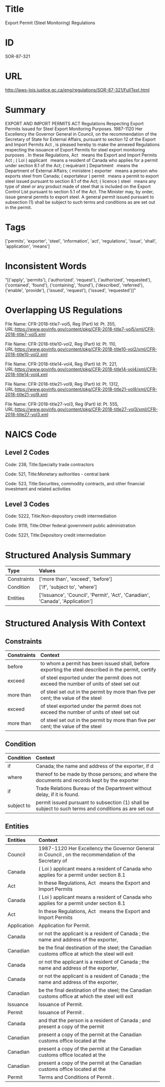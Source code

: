 # Title
Export Permit (Steel Monitoring) Regulations


# ID
SOR-87-321

# URL
http://laws-lois.justice.gc.ca/eng/regulations/SOR-87-321/FullText.html


# Summary
EXPORT AND IMPORT PERMITS ACT Regulations Respecting Export Permits Issued for Steel Export Monitoring Purposes.
1987-1120 Her Excellency the Governor General in Council, on the recommendation of the Secretary of State for External Affairs, pursuant to section 12 of the  Export and Import Permits Act , is pleased hereby to make the annexed  Regulations respecting the issuance of Export Permits for steel export monitoring purposes .
In these Regulations, Act  means the  Export and Import Permits Act ; ( Loi ) applicant  means a resident of Canada who applies for a permit under section 8.1 of the Act; ( requérant ) Department  means the Department of External Affairs; ( ministère ) exporter  means a person who exports steel from Canada; ( exportateur ) permit  means a permit to export steel issued pursuant to section 8.1 of the Act; ( licence ) steel  means any type of steel or any product made of steel that is included on the  Export Control List  pursuant to section 5.1 of the Act.
The Minister may, by order, issue general permits to export steel.
A general permit issued pursuant to subsection (1) shall be subject to such terms and conditions as are set out in the permit.


# Tags
['permits', 'exporter', 'steel', 'information', 'act', 'regulations', 'issue', 'shall', 'application', 'means']


# Inconsistent Words
"[('apply', 'permits'), ('authorized', 'request'), ('authorized', 'requested'), ('contained', 'found'), ('containing', 'found'), ('described', 'referred'), ('enable', 'provide'), ('issued', 'request'), ('issued', 'requested')]"


# Overlapping US Regulations
File Name: CFR-2018-title7-vol5, Reg (Part) Id: Pt. 355, URL:https://www.govinfo.gov/content/pkg/CFR-2018-title7-vol5/xml/CFR-2018-title7-vol5.xml

File Name: CFR-2018-title10-vol2, Reg (Part) Id: Pt. 110, URL:https://www.govinfo.gov/content/pkg/CFR-2018-title10-vol2/xml/CFR-2018-title10-vol2.xml

File Name: CFR-2018-title14-vol4, Reg (Part) Id: Pt. 221, URL:https://www.govinfo.gov/content/pkg/CFR-2018-title14-vol4/xml/CFR-2018-title14-vol4.xml

File Name: CFR-2018-title21-vol9, Reg (Part) Id: Pt. 1312, URL:https://www.govinfo.gov/content/pkg/CFR-2018-title21-vol9/xml/CFR-2018-title21-vol9.xml

File Name: CFR-2018-title27-vol3, Reg (Part) Id: Pt. 555, URL:https://www.govinfo.gov/content/pkg/CFR-2018-title27-vol3/xml/CFR-2018-title27-vol3.xml




# NAICS Code
## Level 2 Codes
Code: 238, Title:Specialty trade contractors

Code: 521, Title:Monetary authorities - central bank

Code: 523, Title:Securities, commodity contracts, and other financial investment and related activities




## Level 3 Codes
Code: 5222, Title:Non-depository credit intermediation

Code: 9119, Title:Other federal government public administration

Code: 5221, Title:Depository credit intermediation







# Structured Analysis Summary
| Type        | Values                                                                        |
|:------------|:------------------------------------------------------------------------------|
| Constraints | ['more than', 'exceed', 'before']                                             |
| Condition   | ['if', 'subject to', 'where']                                                 |
| Entities    | ['Issuance', 'Council', 'Permit', 'Act', 'Canadian', 'Canada', 'Application'] |


# Structured Analysis With Context
 


## Constraints
| Constraints   | Context                                                                                             |
|:--------------|:----------------------------------------------------------------------------------------------------|
| before        | to whom a permit has been issued shall, before exporting the steel described in the permit, certify |
| exceed        | of steel exported under the permit does not exceed the number of units of steel set out             |
| more than     | of steel set out in the permit by more than five per cent; the value of the steel                   |
| exceed        | of steel exported under the permit does not exceed the number of units of steel set out             |
| more than     | of steel set out in the permit by more than five per cent; the value of the steel                   |


## Condition
| Condition   | Context                                                                                               |
|:------------|:------------------------------------------------------------------------------------------------------|
| if          | Canada; the name and address of the exporter, if  d                                                   |
| where       | thereof to be made by those persons; and where the documents and records kept by the exporter         |
| if          | Trade Relations Bureau of the Department without delay, if  it is found.                              |
| subject to  | permit issued pursuant to subsection (1) shall be subject to such terms and conditions as are set out |


## Entities
| Entities    | Context                                                                                               |
|:------------|:------------------------------------------------------------------------------------------------------|
| Council     | 1987-1120 Her Excellency the Governor General in  Council , on the recommendation of the Secretary of |
| Canada      | ( Loi ) applicant means a resident of Canada who applies for a permit under section 8.1               |
| Act         | In these Regulations,  Act   means the  Export and Import Permits                                     |
| Canada      | ( Loi ) applicant means a resident of Canada who applies for a permit under section 8.1               |
| Act         | In these Regulations,  Act   means the  Export and Import Permits                                     |
| Application | Application  for Permit.                                                                              |
| Canada      | or not the applicant is a resident of Canada ; the name and address of the exporter,                  |
| Canadian    | be the final destination of the steel; the Canadian customs office at which the steel will exit       |
| Canada      | or not the applicant is a resident of Canada ; the name and address of the exporter,                  |
| Canada      | or not the applicant is a resident of Canada ; the name and address of the exporter,                  |
| Canadian    | be the final destination of the steel; the Canadian customs office at which the steel will exit       |
| Issuance    | Issuance  of Permit.                                                                                  |
| Permit      | Issuance of  Permit .                                                                                 |
| Canada      | and that the person is a resident of Canada ; and present a copy of the permit                        |
| Canadian    | present a copy of the permit at the Canadian  customs office located at the                           |
| Canadian    | present a copy of the permit at the Canadian  customs office located at the                           |
| Canadian    | present a copy of the permit at the Canadian  customs office located at the                           |
| Permit      | Terms and Conditions of  Permit .                                                                     |


